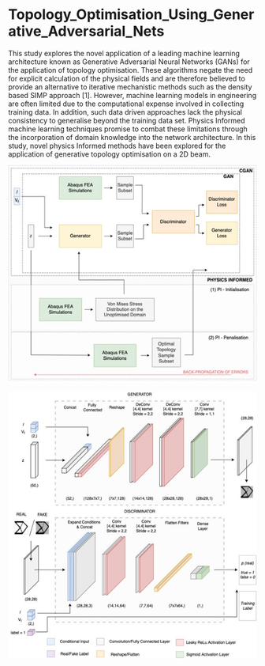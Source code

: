 # Topology_Optimisation_Using_Generative_Adversarial_Nets

This study explores the novel application of a leading machine learning architecture known as Generative Adversarial Neural Networks (GANs) for the application of topology optimisation. These algorithms negate the need for explicit calculation of the physical fields and are therefore believed to provide an alternative to iterative mechanistic methods such as the density based SIMP approach [1]. However, machine learning models in engineering are often limited due to the computational expense involved in collecting training data. In addition, such data driven approaches lack the physical consistency to generalise beyond the training data set. Physics Informed machine learning techniques promise to combat these limitations through the incorporation of domain knowledge into the network architecture. In this study, novel physics Informed methods have been explored for the application of generative topology optimisation on a 2D beam.

![Network Workflow](NetworkWorkflow.jpg)


![Network Architecture](NetworkArchitecture.jpg)



